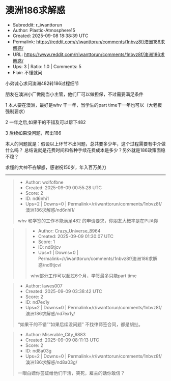 # 澳洲186求解惑

- Subreddit: r_iwanttorun
- Author: Plastic-Atmosphere15
- Created: 2025-09-08 18:38:39 UTC
- Permalink: https://reddit.com/r/iwanttorun/comments/1nbvz8f/澳洲186求解惑/
- URL: https://www.reddit.com/r/iwanttorun/comments/1nbvz8f/澳洲186求解惑/
- Ups: 3 | Ratio: 1.0 | Comments: 5
- Flair: 不懂就问


小弟诚心求问澳洲482转186过程细节

朋友在澳洲小厂做刚当小主管，他们厂可以做担保，不过需要满足条件

1 本人要在澳洲，最好是whv 干一年，当学生的part
time干一年也可以（大老板强制要求）

2 一年之后,如果干的不错及可以帮下482

3 后续如果没问题，帮出186

本人的问题就是：假设以上环节不出问题，总共要多少年，这个过程需要有中介做什么吗？
总结说就是花费时间和各种手续花费成本是多少？另外就是186政策面稳不稳？

求懂的大神不吝解惑，感谢祝150岁，年入百万美刀


---

> - Author: wolfofbne
> - Created: 2025-09-09 00:55:28 UTC
> - Score: 2
> - ID: nd6nhi1
> - Ups=2 | Downs=0 | Permalink=/r/iwanttorun/comments/1nbvz8f/澳洲186求解惑/nd6nhi1/
>
> whv 和学签的工作不能满足482 的申请要求，你朋友大概率是在PUA你

>> - Author: Crazy_Universe_8964
>> - Created: 2025-09-09 01:30:07 UTC
>> - Score: 1
>> - ID: nd6tjcv
>> - Ups=1 | Downs=0 | Permalink=/r/iwanttorun/comments/1nbvz8f/澳洲186求解惑/nd6tjcv/
>>
>> whv部分工作可以超过6个月，学签最多只能part time

> - Author: lawes007
> - Created: 2025-09-09 03:38:42 UTC
> - Score: 2
> - ID: nd7ex1y
> - Ups=2 | Downs=0 | Permalink=/r/iwanttorun/comments/1nbvz8f/澳洲186求解惑/nd7ex1y/
>
> “如果干的不错”“如果后续没问题”
> 不找律师签合同，都是胡扯。

> - Author: Miserable_City_6883
> - Created: 2025-09-09 08:11:13 UTC
> - Score: 2
> - ID: nd8a03g
> - Ups=2 | Downs=0 | Permalink=/r/iwanttorun/comments/1nbvz8f/澳洲186求解惑/nd8a03g/
>
> 一眼白嫖你签证给他们干活，笑死，雇主的话你敢信？

